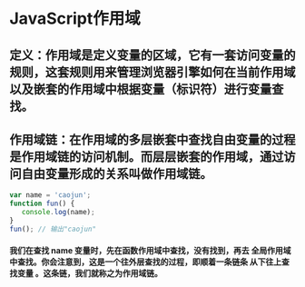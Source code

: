 <!--
 * @Description: 
 * @Author: 曹俊
 * @Date: 2022-07-08 17:37:16
 * @LastEditors: 曹俊
 * @LastEditTime: 2022-07-08 17:56:26
-->
# JavaScript作用域

## 定义：作用域是定义变量的区域，它有一套访问变量的规则，这套规则用来管理浏览器引擎如何在当前作用域以及嵌套的作用域中根据变量（标识符）进行变量查找。

## 作用域链：在作用域的多层嵌套中查找自由变量的过程是作用域链的访问机制。而层层嵌套的作用域，通过访问自由变量形成的关系叫做作用域链。

```js
var name = 'caojun';
function fun() {
   console.log(name);
}
fun(); // 输出"caojun"
```

#### 我们在查找 name 变量时，先在函数作用域中查找，没有找到，再去 全局作用域中查找。你会注意到，这是一个往外层查找的过程，即顺着一条链条 从下往上查找变量 。这条链，我们就称之为作用域链。